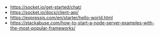 * https://socket.io/get-started/chat/
* https://socket.io/docs/client-api/
* https://expressjs.com/en/starter/hello-world.html
* https://stackabuse.com/how-to-start-a-node-server-examples-with-the-most-popular-frameworks/

